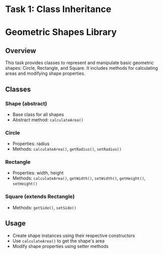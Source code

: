 # Task 1: Class Inheritance

# Geometric Shapes Library

## Overview

This task provides classes to represent and manipulate basic geometric shapes: Circle, Rectangle, and Square. It includes methods for calculating areas and modifying shape properties.

## Classes

### Shape (abstract)
- Base class for all shapes
- Abstract method: `calculateArea()`

### Circle
- Properties: radius
- Methods: `calculateArea()`, `getRadius()`, `setRadius()`

### Rectangle
- Properties: width, height
- Methods: `calculateArea()`, `getWidth()`, `setWidth()`, `getHeight()`, `setHeight()`

### Square (extends Rectangle)
- Methods: `getSide()`, `setSide()`

## Usage

- Create shape instances using their respective constructors
- Use `calculateArea()` to get the shape's area
- Modify shape properties using setter methods


